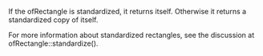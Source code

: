 If the ofRectangle is standardized, it returns itself.  Otherwise it returns a standardized copy of itself.

For more information about standardized rectangles, see the discussion at ofRectangle::standardize().

